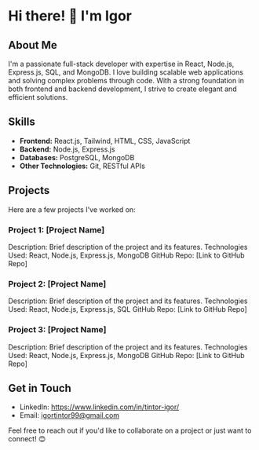# Hi there! 👋 I'm Igor

## About Me
I'm a passionate full-stack developer with expertise in React, Node.js, Express.js, SQL, and MongoDB. I love building scalable web applications and solving complex problems through code. With a strong foundation in both frontend and backend development, I strive to create elegant and efficient solutions.

## Skills
- **Frontend:** React.js, Tailwind, HTML, CSS, JavaScript
- **Backend:** Node.js, Express.js
- **Databases:** PostgreSQL, MongoDB
- **Other Technologies:** Git, RESTful APIs

## Projects
Here are a few projects I've worked on:

### Project 1: [Project Name]
Description: Brief description of the project and its features.
Technologies Used: React, Node.js, Express.js, MongoDB
GitHub Repo: [Link to GitHub Repo]

### Project 2: [Project Name]
Description: Brief description of the project and its features.
Technologies Used: React, Node.js, Express.js, SQL
GitHub Repo: [Link to GitHub Repo]

### Project 3: [Project Name]
Description: Brief description of the project and its features.
Technologies Used: React, Node.js, Express.js, MongoDB
GitHub Repo: [Link to GitHub Repo]

## Get in Touch
- LinkedIn: https://www.linkedin.com/in/tintor-igor/
- Email: igortintor99@gmail.com

Feel free to reach out if you'd like to collaborate on a project or just want to connect! 😊
